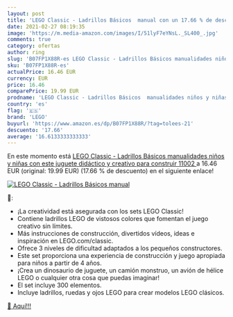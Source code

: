 ```yaml
---
layout: post
title: 'LEGO Classic - Ladrillos Básicos  manual con un 17.66 % de descuento'
date: 2021-02-27 08:19:35
image: 'https://m.media-amazon.com/images/I/51lyF7eYNsL._SL400_.jpg'
comments: true
category: ofertas
author: ring
slug: 'B07FP1X88R-es LEGO Classic - Ladrillos Básicos manualidades niños y...'
sku: 'B07FP1X88R-es'
actualPrice: 16.46 EUR
currency: EUR
price: 16.46
comparePrice: 19.99 EUR
prodname: 'LEGO Classic - Ladrillos Básicos  manualidades niños y niñas con este juguete didáctico y creativo para construir  11002 '
country: 'es'
flag: '🇪🇸'
brand: 'LEGO'
buyurl: 'https://www.amazon.es/dp/B07FP1X88R/?tag=tolees-21'
descuento: '17.66'
average: '16.6133333333333'
---
```


En este momento está [LEGO Classic - Ladrillos Básicos  manualidades niños y niñas con este juguete didáctico y creativo para construir  11002 ](https://www.amazon.es/dp/B07FP1X88R/?tag=tolees-21) a 16.46 EUR (original: 19.99 EUR) (17.66 %  de descuento) en el siguiente enlace!

[![LEGO Classic - Ladrillos Básicos  manual](https://m.media-amazon.com/images/I/51lyF7eYNsL._SL400_.jpg)](https://www.amazon.es/dp/B07FP1X88R/?tag=tolees-21)

🔎:

- ¡La creatividad está asegurada con los sets LEGO Classic!
- Contiene ladrillos LEGO de vistosos colores que fomentan el juego creativo sin límites.
- Más instrucciones de construcción, divertidos vídeos, ideas e inspiración en LEGO.com/classic.
- Ofrece 3 niveles de dificultad adaptados a los pequeños constructores.
- Este set proporciona una experiencia de construcción y juego apropiada para niños a partir de 4 años.
- ¡Crea un dinosaurio de juguete, un camión monstruo, un avión de hélice LEGO o cualquier otra cosa que puedas imaginar!
- El set incluye 300 elementos.
- Incluye ladrillos, ruedas y ojos LEGO para crear modelos LEGO clásicos.

[🛒 Aquí!!!](https://www.amazon.es/dp/B07FP1X88R/?tag=tolees-21)
